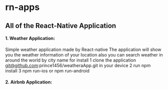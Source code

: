 # rn-apps
## All of the React-Native Application

#### 1. Weather Application: 
Simple weather application made by React-native The application will show you the weather information of your location also you can search weather in around the world by city name for install 1 clone the application git@github.com:prince1456/weatheraApp.git in your device 2 run npm install 3 npm run-ios or npm run-android


#### 2. Airbnb Application: 
